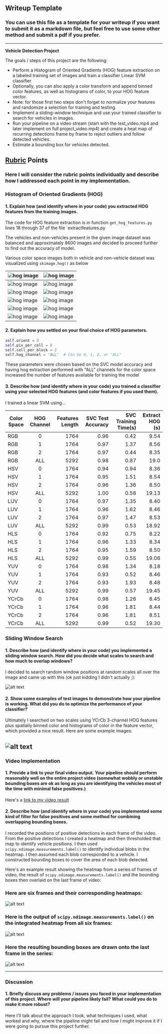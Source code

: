 ## Writeup Template
### You can use this file as a template for your writeup if you want to submit it as a markdown file, but feel free to use some other method and submit a pdf if you prefer.

---

**Vehicle Detection Project**

The goals / steps of this project are the following:

* Perform a Histogram of Oriented Gradients (HOG) feature extraction on a labeled training set of images and train a classifier Linear SVM classifier
* Optionally, you can also apply a color transform and append binned color features, as well as histograms of color, to your HOG feature vector. 
* Note: for those first two steps don't forget to normalize your features and randomize a selection for training and testing.
* Implement a sliding-window technique and use your trained classifier to search for vehicles in images.
* Run your pipeline on a video stream (start with the test_video.mp4 and later implement on full project_video.mp4) and create a heat map of recurring detections frame by frame to reject outliers and follow detected vehicles.
* Estimate a bounding box for vehicles detected.

[//]: # (Image References)
[image1]: ./examples/car_not_car.png
[image2]: ./examples/HOG_example.jpg
[image3]: ./examples/sliding_windows.jpg
[image4]: ./examples/sliding_window.jpg
[image5]: ./examples/bboxes_and_heat.png
[image6]: ./examples/labels_map.png
[image7]: ./examples/output_bboxes.png
[video1]: ./project_video.mp4

## [Rubric](https://review.udacity.com/#!/rubrics/513/view) Points
### Here I will consider the rubric points individually and describe how I addressed each point in my implementation.  


### Histogram of Oriented Gradients (HOG)

#### 1. Explain how (and identify where in your code) you extracted HOG features from the training images.

The code for HOG feature extraction is in function `get_hog_features.py` lines 18 through 37 of the file `extractfeatures.py

The vehicles and non-vehicles present in the given image dataset was balanced and approximately 8600 images and decided to proceed further to find out the accuracy of model.

Various color space images both in vehicle and non-vehicle dataset was visualized using `skimage.hog()` as below


![hog image](output_images/hog_visualization/Car_HLS.png)  | ![hog image](output_images/hog_visualization/Not_Car_HLS.png)
-----------------------------------------------------------| -------------------------------------------------------------
![hog image](output_images/hog_visualization/Car_HSV.png)  | ![hog image](output_images/hog_visualization/Not_Car_HSV.png)
![hog image](output_images/hog_visualization/Car_LUV.png)  | ![hog image](output_images/hog_visualization/Not_Car_LUV.png)
![hog image](output_images/hog_visualization/Car_RGB.png)  | ![hog image](output_images/hog_visualization/Not_Car_RGB.png)
![hog image](output_images/hog_visualization/Car_YCrCb.png)  | ![hog image](output_images/hog_visualization/Not_Car_YCrCb.png)
![hog image](output_images/hog_visualization/Car_YUV.png)  | ![hog image](output_images/hog_visualization/Not_Car_YUV.png)


#### 2. Explain how you settled on your final choice of HOG parameters.

```python
self.orient = 9
self.pix_per_cell = 8
self.cell_per_block = 2
self.hog_channel = 'ALL'  # Can be 0, 1, 2, or "ALL"
```

These parameters were chosen based on the SVC model accuracy and having hog extraction performed with "ALL" channels for the color space increased the number of features available for training the model

#### 3. Describe how (and identify where in your code) you trained a classifier using your selected HOG features (and color features if you used them).

I trained a linear SVM using...

| Color Space        | HOG Channel           | Features Length  | SVC Test Accuracy  |  SVC Training Time(s) | Extract HOG (s) |
| ------------------ |:---------------------:| ----------------:|-------------------:|----------------------:|-----------------:
| RGB                | 0                     |1764              | 0.96               | 0.42                  |9.54             |
| RGB                | 1                     |1764              | 0.97               | 1.37                  |8.56             |
| RGB                | 2                     |1764              | 0.97               | 0.44                  |8.35             |
| RGB                | ALL                   |5292              | 0.98               | 0.87                  |19.0             |
| HSV                | 0                     |1764              | 0.94               | 0.94                  |8.36             |
| HSV                | 1                     |1764              | 0.95               | 1.51                  |8.54             |
| HSV                | 2                     |1764              | 0.96               | 1.36                  |8.50             |
| HSV                | ALL                   |5292              | 1.00               | 0.58                  |19.13            |
| LUV                | 0                     |1764              | 0.97               | 1.35                  |8.40             |
| LUV                | 1                     |1764              | 0.96               | 1.62                  |8.46             |
| LUV                | 2                     |1764              | 0.97               | 1.47                  |8.53             |
| LUV                | ALL                   |5292              | 0.99               | 0.53                  |18.92            |
| HLS                | 0                     |1764              | 0.92               | 0.75                  |8.22             |
| HLS                | 1                     |1764              | 0.96               | 1.33                  |8.34             |
| HLS                | 2                     |1764              | 0.95               | 1.59                  |8.50             |
| HLS                | ALL                   |5292              | 0.99               | 0.55                  |19.06            |
| YUV                | 0                     |1764              | 0.98               | 1.34                  |8.18             |
| YUV                | 1                     |1764              | 0.93               | 0.52                  |8.46             |
| YUV                | 2                     |1764              | 0.93               | 1.93                  |8.48             |
| YUV                | ALL                   |5292              | 0.99               | 0.57                  |19.45            |
| YCrCb              | 0                     |1764              | 0.98               | 1.26                  |8.45             |
| YCrCb              | 1                     |1764              | 0.96               | 1.81                  |8.44             |
| YCrCb              | 2                     |1764              | 0.96               | 1.81                  |8.51             |
| YCrCb              | ALL                   |5292              | 0.99               | 0.52                  |19.30            |
 
### Sliding Window Search

#### 1. Describe how (and identify where in your code) you implemented a sliding window search.  How did you decide what scales to search and how much to overlap windows?

I decided to search random window positions at random scales all over the image and came up with this (ok just kidding I didn't actually ;):

![alt text][image3]

#### 2. Show some examples of test images to demonstrate how your pipeline is working.  What did you do to optimize the performance of your classifier?

Ultimately I searched on two scales using YCrCb 3-channel HOG features plus spatially binned color and histograms of color in the feature vector, which provided a nice result.  Here are some example images:

![alt text][image4]
---

### Video Implementation

#### 1. Provide a link to your final video output.  Your pipeline should perform reasonably well on the entire project video (somewhat wobbly or unstable bounding boxes are ok as long as you are identifying the vehicles most of the time with minimal false positives.)
Here's a [link to my video result](./project_video.mp4)


#### 2. Describe how (and identify where in your code) you implemented some kind of filter for false positives and some method for combining overlapping bounding boxes.

I recorded the positions of positive detections in each frame of the video.  From the positive detections I created a heatmap and then thresholded that map to identify vehicle positions.  I then used `scipy.ndimage.measurements.label()` to identify individual blobs in the heatmap.  I then assumed each blob corresponded to a vehicle.  I constructed bounding boxes to cover the area of each blob detected.  

Here's an example result showing the heatmap from a series of frames of video, the result of `scipy.ndimage.measurements.label()` and the bounding boxes then overlaid on the last frame of video:

### Here are six frames and their corresponding heatmaps:

![alt text][image5]

### Here is the output of `scipy.ndimage.measurements.label()` on the integrated heatmap from all six frames:
![alt text][image6]

### Here the resulting bounding boxes are drawn onto the last frame in the series:
![alt text][image7]



---

### Discussion

#### 1. Briefly discuss any problems / issues you faced in your implementation of this project.  Where will your pipeline likely fail?  What could you do to make it more robust?

Here I'll talk about the approach I took, what techniques I used, what worked and why, where the pipeline might fail and how I might improve it if I were going to pursue this project further.  

